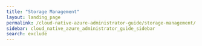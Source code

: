 ```yaml
---
title: "Storage Management"
layout: landing_page
permalink: /cloud-native-azure-administrator-guide/storage-management/
sidebar: cloud_native_azure_administrator_guide_sidebar
search: exclude
---
```

